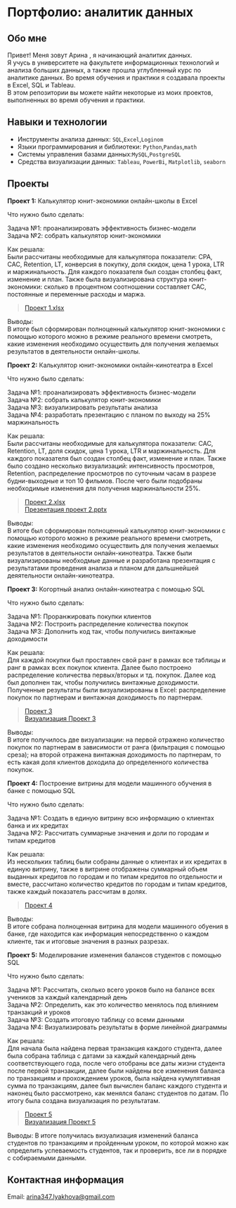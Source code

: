 # Портфолио: аналитик данных
## Обо мне
Привет! Меня зовут Арина , я начинающий аналитик данных.
<br>
Я учусь в университете на факультете информационных технологий и анализа больших данных, а также прошла углубленный курс по аналитике данных. 
Во время обучения и практики я создавала проекты в Excel, SQL и Tableau.
<br>
В этом репозитории вы можете найти некоторые из моих проектов, выполненных во время обучения и практики.
<br>
## Навыки и технологии
- Инструменты анализа данных: ``SQL``,``Excel``,``Loginom``
- Языки программирования и библиотеки: ``Python``,``Pandas``,``math``
- Системы управления базами данных:``MySQL``,``PostgreSQL``
- Средства визуализации данных: ``Tableau``, ``PowerBi``, ``Matplotlib``, ``seaborn``
## Проекты 
**Проект 1:** Калькулятор юнит-экономики онлайн-школы в Excel

Что нужно было сделать:

Задача №1: проанализировать эффективность бизнес-модели
<br>
Задача №2: собрать калькулятор юнит-экономики

Как решала: 
<br>
Были рассчитаны необходимые для калькулятора показатели: CPA, CAC, Retention, LT, конверсия в покупку, доля скидок, цена 1 урока, LTR и маржинальность. Для каждого показателя был создан столбец факт, изменение и план. Также была визуализирована структура юнит-экономики: сколько в процентном соотношении составляет CAC, постоянные и переменные расходы и маржа.

> [Проект 1.xlsx](https://github.com/Arina-Lyakhova/Portfolio-data-analyst/blob/d1a13cff9bf9afcf04a7561373fdca07ee8a27f3/%D0%9F%D1%80%D0%BE%D0%B5%D0%BA%D1%82_1.xlsx)

Выводы:
<br>
В итоге был сформирован полноценный калькулятор юнит-экономики с помощью которого можно в режиме реального времени смотреть, какие изменения необходимо осуществить для получения желаемых результатов в деятельности онлайн-школы.


**Проект 2:** Калькулятор юнит-экономики онлайн-кинотеатра в Excel
  
Что нужно было сделать:
  
Задача №1: проанализировать эффективность бизнес-модели
<br>
Задача №2: собрать калькулятор юнит-экономики
<br>
Задача №3: визуализировать результаты анализа
<br>
Задача №4: разработать презентацию с планом по выходу на 25% маржинальность
  
Как решала: 
<br>
Были рассчитаны необходимые для калькулятора показатели: CAC, Retention, LT, доля скидок, цена 1 урока, LTR и маржинальность. Для каждого показателя был создан столбец факт, изменение и план. Также было создано несколько визуализаций: интенсивность просмотров, Retention, распределение просмотров по суточным часам в разрезе будни-выходные и топ 10 фильмов. После чего были подобраны необходимые изменения для получения маржинальности 25%. 

>[Проект 2.xlsx](https://github.com/Arina-Lyakhova/Portfolio-data-analyst/blob/a219dc4f23c5c61e10e788cb6c02d61ab10e8c90/%D0%9F%D1%80%D0%BE%D0%B5%D0%BA%D1%82_2.xlsx) 
><br>
>[Презентация проект 2.pptx](https://github.com/Arina-Lyakhova/Portfolio-data-analyst/blob/04bb5ac35a6d96bd141c7b179f71a505eb6b3920/%D0%9F%D1%80%D0%B5%D0%B7%D0%B5%D0%BD%D1%82%D0%B0%D1%86%D0%B8%D1%8F%20%D0%BF%D1%80%D0%BE%D0%B5%D0%BA%D1%82%202.pptx) 

Выводы:
<br> 
В итоге был сформирован полноценный калькулятор юнит-экономики с помощью которого можно в режиме реального времени смотреть, какие изменения необходимо осуществить для получения желаемых результатов в деятельности онлайн-кинотеатра. Также были визуализированы необходмые данные и разработана презентация с результатами проведения анализа и планом для дальшнейшей деяятельности онлайн-кинотеатра.

**Проект 3:** Когортный анализ онлайн-кинотеатра с помощью SQL

Что нужно было сделать:

Задача №1:
Проранжировать покупки клиентов
<br>
Задача №2:
Построить распределение количества покупок
<br>
Задача №3:
Дополнить код так, чтобы получились винтажные доходимости

Как решала: 
<br>
Для каждой покупки был проставлен свой ранг в рамках все таблицы и ранг в рамках всех покупок клиента. Далее было построено распределение количества первых/вторых и тд. покупок. Далее код был дополнен так, чтобы получились винтажные доходимости. Полученные результаты были визуализированы в Excel: распределение покупок по партнерам и винтажная доходимость по партнерам.

> [Проект 3](https://github.com/Arina-Lyakhova/Portfolio-data-analyst/blob/a12a94c3870e53383923171bcc8f7e665dd070fe/%D0%9F%D1%80%D0%BE%D0%B5%D0%BA%D1%82_3)
> <br>
> [Визуализация Проект 3](https://github.com/Arina-Lyakhova/Portfolio-data-analyst/blob/a12a94c3870e53383923171bcc8f7e665dd070fe/%D0%92%D0%B8%D0%B7%D1%83%D0%B0%D0%BB%D0%B8%D0%B7%D0%B0%D1%86%D0%B8%D1%8F%20%D0%9F%D1%80%D0%BE%D0%B5%D0%BA%D1%82%203.xlsx)

Выводы:
<br> 
В итоге получилось две визуализации: на первой отражено количество покупок по партнерам в зависимости от ранга (фильтрация с помощью среза);
на второй отражена винтажная доходимость по партнерам, то есть какая доля клиентов доходила до определенного количества покупок.

**Проект 4:** Построение витрины для модели машинного обучения в банке с помощью SQL 

Что нужно было сделать: 

Задача №1: Создать в единую витрину всю информацию о клиентах банка и их кредитах
<br> 
Задача №2: Рассчитать суммарные значения и доли по городам и типам кредитов

Как решала: 
<br> 
Из нескольких таблиц были собраны данные о клиентах и их кредитах в единую витрину, также в витрине отображены суммарный объем выданных кредитов по городам и по типам кредитов по отдельности и вместе, рассчитано количество кредитов по городам и типам кредитов, также каждый показатель рассчитам в долях.

> [Проект 4](https://github.com/Arina-Lyakhova/Portfolio-data-analyst/blob/a12a94c3870e53383923171bcc8f7e665dd070fe/%D0%9F%D1%80%D0%BE%D0%B5%D0%BA%D1%82_4)

Выводы:
<br> 
В итоге собрана полноценная витрина для модели машинного обуения в банке, где находится как информация непосредственно о каждом клиенте, так и итоговые значения в разных разрезах. 
  

**Проект 5:** Моделирование изменения балансов студентов с помощью SQL

Что нужно было сделать:

Задача №1: Рассчитать, сколько всего уроков было на балансе всех учеников за каждый календарный день
<br>
Задача №2: Определить, как это количество менялось под влиянием транзакций и уроков
<br>
Задача №3: Создать итоговую таблицу со всеми данными
<br>
Задача №4: Визуализировать результаты в форме линейной диаграммы

Как решала:
<br>
Для начала была найдена первая транзакция каждого студента, далее была собрана таблица с датами за каждый календарный день соответствующего года, после чего отобраны все даты жизни студента после первой транзакции, далее были найдены все изменения баланса по транзакциям и прохождением уроков, была найдена кумулятивная сумма по транзакциям, далее был вычислен баланс каждого студента и наконец было рассмотрено, как менялся баланс студентов по датам. По итогу была создана визуализация по результатам.

> [Проект 5](https://github.com/Arina-Lyakhova/Portfolio-data-analyst/blob/a12a94c3870e53383923171bcc8f7e665dd070fe/%D0%9F%D1%80%D0%BE%D0%B5%D0%BA%D1%82_5)
> <br>
> [Визуализация Проект 5](https://github.com/Arina-Lyakhova/Portfolio-data-analyst/blob/3690318b502b150ff200a31b7a46c3c8109af7fb/%D0%92%D0%B8%D0%B7%D1%83%D0%B0%D0%BB%D0%B8%D0%B7%D0%B0%D1%86%D0%B8%D1%8F%20%D0%9F%D1%80%D0%BE%D0%B5%D0%BA%D1%82%205.png)

Выводы: В итоге получилась визуализация изменений баланса студентов по транзакциям и пройденным уроком, по которой можно как определить успеваемость студентов, так и проверить, все ли в порядке с собираемыми данными.


## Контактная информация
Email: arina347.lyakhova@gmail.com
